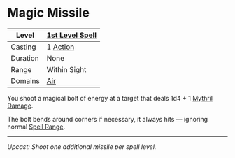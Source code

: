 # Magic Missile

| Level    | [1st Level Spell](1st%20Level%20Spells.md)                            |
| -------- | --------------------------------------------------------------------- |
| Casting  | 1 [Action](../../../../Game%20Procedures/Core%20Procedures/Action.md) |
| Duration | None                                                                  |
| Range    | Within Sight                                                          |
| Domains  | [Air](../../Spell%20Domains/Air.md)                                   |

You shoot a magical bolt of energy at a target that deals 1d4 + 1 [Mythril Damage](../../../../Game%20Procedures/Combat/Damage%20Types/Mythril%20Damage.md).

The bolt bends around corners if necessary, it always hits — ignoring normal [Spell Range](../../Spell%20Attributes.md#Spell%20Range).

---
*Upcast: Shoot one additional missile per spell level.*
